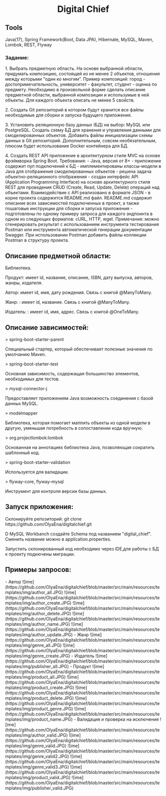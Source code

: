 <h1 align="center">Digital Chief</h1> 
<h2> Tools</h2>
Java(17), Spring Framework(Boot, Data JPA), Hibernate, MySQL, Maven, Lombok, REST, Flyway
<h3> Задание: </h3>
<p>1. Выбрать предметную область. На основе выбранной области, придумать композицию,
состоящей из не менее 2 объектов, отношения между которыми "один ко многим". Пример
композиций: город - достопримечательность, университет - факультет, студент - оценка
по предмету. Необходимо в произвольной форме сделать описание предметной области,
выбранной композиции и использумые в ней объекты. Для каждого объекта описать не
менее 5 свойств.</p>
<p>2. Создать Git репозиторий в котором будут хранится все файлы необходимые для сборки
и запуска будущего приложения.</p>
<p>3. Установить реляционную базу данных (БД) на выбор: MySQL или PostgreSQL. Создать
схему БД для хранения и управления данными для смоделированных объектов. Добавить
файлы инициализации схемы данных в Git репозиторий. Дополнительным, совсем
необязательным, плюсом будет использование Docker контейнера для БД.</p>
<p> 4. Создать REST API приложение в архитектурном стиле MVC на основе фрэймворка
Spring Boot. Требования:
- Java, версия от 8+
- приложение содержит пул подключений к БД
- имплементированы классы-модели в Java для отображения смоделированных
объектов
- решена задача объектно-реляционного отображения
- создан интерфейс API (Application Programming Interface) на основе архитектурного
стиля REST для проведения CRUD (Create, Read, Update, Delete) операций над
объектами. Взаимодействие с API реализовано в формате JSON
- в корне проекта содержится README.md файл. README.md содержит описание всех
зависимостей подключенных в проект, а также пошаговые инструкции для сборки и
запуска приложения
- подготовлены по одному примеру запроса для каждого эндпоинта в одном из
следующих форматов: сURL, HTTP, wget. Примечание: можно сгенерировать результат с
использованием инструмента тестирования Postman или инструмента автоматической
генерации документации Swagger. При использовании Postman добавить файлы
коллекции Postman в структуру проекта.</p>
<h2>Описание предметной области:</h2>
Библиотека.
<p>Продукт: имеет id, название, описание, ISBN, дату выпуска, авторов, жанры, издателя.</p>
<p> Автор: имеет id, имя, дату рождения. Связь с книгой @ManyToMany. </p>
<p> Жанр: : имеет id,  название. Связь с книгой @ManyToMany. </p>
<p> Издатель: : имеет id,  имя, адрес. Связь с книгой @OneToMany. </p>
<h2>Описание зависимостей:</h2>
> spring-boot-starter-parent </p>
Специальный стартер, который обеспечивает полезные значения по умолчанию Maven.</p>
> spring-boot-starter-test </p>
Основная зависимость, содержащая большинство элементов, необходимых для тестов.</p>
> mysql-connector-j</p>
Предоставляет приложениям Java возможность соединения с базой данных MySQL.</p>
> modelmapper</p>
Библиотека, которая помогает маппить объекты из одной модели в другую, уменьшая потребность в сопоставлении кода вручную.</p>
> org.projectlombok:lombok</p>
Основанная на аннотациях библиотека Java, позволяющая сократить шаблонный код.</p>
> spring-boot-starter-validation</p>
Используется для валидации.</p>
> flyway-core, flyway-mysql</p>
Инструмент для контроля версии базы данных.</p>
<h2>Запуск приложения:</h2>
Склонируйте репозиторий: git clone https://github.com/OlyaEna/digitalchief.git </p>
D MySQL Workbanch создайте Schema под названием "digital_chief". Сменить название можно в application.properties. </p>
Запустить склонированный код необходимо через IDE,для работы с БД к проекту подкючены миграции. </p>
<h2>Примеры запросов:</h2>
- Автор
![ime](https://github.com/OlyaEna/digitalchief/blob/master/src/main/resources/templates/img/author_all.JPG)
![ime](https://github.com/OlyaEna/digitalchief/blob/master/src/main/resources/templates/img/author_create.JPG)
![ime](https://github.com/OlyaEna/digitalchief/blob/master/src/main/resources/templates/img/author_delete.JPG)
![ime](https://github.com/OlyaEna/digitalchief/blob/master/src/main/resources/templates/img/author_name.JPG)
![ime](https://github.com/OlyaEna/digitalchief/blob/master/src/main/resources/templates/img/author_update.JPG)
- Жанр
![ime](https://github.com/OlyaEna/digitalchief/blob/master/src/main/resources/templates/img/genre_all.JPG)
![ime](https://github.com/OlyaEna/digitalchief/blob/master/src/main/resources/templates/img/genre_create.JPG)
- Издатель
![ime](https://github.com/OlyaEna/digitalchief/blob/master/src/main/resources/templates/img/publisher_all.JPG)
- Продукт
![ime](https://github.com/OlyaEna/digitalchief/blob/master/src/main/resources/templates/img/product_all.JPG)
![ime](https://github.com/OlyaEna/digitalchief/blob/master/src/main/resources/templates/img/product_create.JPG)
![ime](https://github.com/OlyaEna/digitalchief/blob/master/src/main/resources/templates/img/product_delete.JPG)
![ime](https://github.com/OlyaEna/digitalchief/blob/master/src/main/resources/templates/img/product_genre.JPG)
![ime](https://github.com/OlyaEna/digitalchief/blob/master/src/main/resources/templates/img/product_name.JPG)
- Валидация и проверка на исключения
![ime](https://github.com/OlyaEna/digitalchief/blob/master/src/main/resources/templates/img/author_valid.JPG)
![ime](https://github.com/OlyaEna/digitalchief/blob/master/src/main/resources/templates/img/genre_valid.JPG)
![ime](https://github.com/OlyaEna/digitalchief/blob/master/src/main/resources/templates/img/genre_valid2.JPG)
![ime](https://github.com/OlyaEna/digitalchief/blob/master/src/main/resources/templates/img/genre_valid3.JPG)
![ime](https://github.com/OlyaEna/digitalchief/blob/master/src/main/resources/templates/img/product_valid.JPG)
![ime](https://github.com/OlyaEna/digitalchief/blob/master/src/main/resources/templates/img/publisher_valid.JPG)


